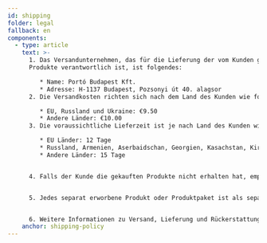 ```yaml
---
id: shipping
folder: legal
fallback: en
components:
  - type: article
    text: >-
      1. Das Versandunternehmen, das für die Lieferung der vom Kunden gekauften
      Produkte verantwortlich ist, ist folgendes:

         * Name: Portó Budapest Kft.
         * Adresse: H-1137 Budapest, Pozsonyi út 40. alagsor
      2. Die Versandkosten richten sich nach dem Land des Kunden wie folgt:

         * EU, Russland und Ukraine: €9.50
         * Andere Länder: €10.00
      3. Die voraussichtliche Lieferzeit ist je nach Land des Kunden wie folgt:

         * EU Länder: 12 Tage
         * Russland, Armenien, Aserbaidschan, Georgien, Kasachstan, Kirgisistan, Moldawien, Tadschikistan, Turkmenistan, Ukraine, Usbekistan: 19 Tage
         * Andere Länder: 15 Tage


      4. Falls der Kunde die gekauften Produkte nicht erhalten hat, empfehlen wir ihm, unser Unternehmen über die folgende E-Mail-Adresse zu kontaktieren: [shop@urosystem.com](mailto:shop@urosystem.com)


      5. Jedes separat erworbene Produkt oder Produktpaket ist als separate Einheit zu versenden.


      6. Weitere Informationen zu Versand, Lieferung und Rückerstattung, die oben nicht aufgeführt wurden, sind in unseren \[Allgemeinen Geschäftsbedingungen](/terms-of-service) enthalten.
    anchor: shipping-policy
---
```

